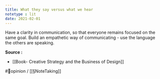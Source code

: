 ```yaml
---
title: What they say versus what we hear
notetype : lit
date: 2021-02-01
---
```


Have a clarity in communication, so that everyone remains focused on the same goal. Build an empathetic way of communicating - use the language the others are speaking.

**Source :**
- [[Book- Creative Strategy and the Business of Design]]

#🌱opinion / [[§NoteTaking]]